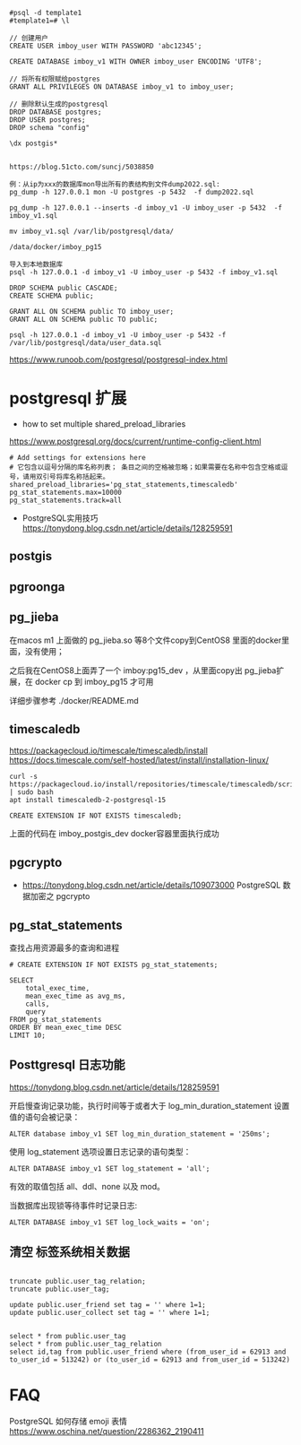 

```
#psql -d template1
#template1=# \l

// 创建用户
CREATE USER imboy_user WITH PASSWORD 'abc12345';

CREATE DATABASE imboy_v1 WITH OWNER imboy_user ENCODING 'UTF8';

// 将所有权限赋给postgres
GRANT ALL PRIVILEGES ON DATABASE imboy_v1 to imboy_user;

// 删除默认生成的postgresql
DROP DATABASE postgres;
DROP USER postgres;
DROP schema "config"

\dx postgis*


https://blog.51cto.com/suncj/5038850

例：从ip为xxx的数据库mon导出所有的表结构到文件dump2022.sql:
pg_dump -h 127.0.0.1 mon -U postgres -p 5432  -f dump2022.sql

pg_dump -h 127.0.0.1 --inserts -d imboy_v1 -U imboy_user -p 5432  -f imboy_v1.sql

mv imboy_v1.sql /var/lib/postgresql/data/

/data/docker/imboy_pg15

导入到本地数据库
psql -h 127.0.0.1 -d imboy_v1 -U imboy_user -p 5432 -f imboy_v1.sql

DROP SCHEMA public CASCADE;
CREATE SCHEMA public;

GRANT ALL ON SCHEMA public TO imboy_user;
GRANT ALL ON SCHEMA public TO public;

psql -h 127.0.0.1 -d imboy_v1 -U imboy_user -p 5432 -f /var/lib/postgresql/data/user_data.sql

```

https://www.runoob.com/postgresql/postgresql-index.html

# postgresql 扩展


* how to set multiple shared_preload_libraries

https://www.postgresql.org/docs/current/runtime-config-client.html
```
# Add settings for extensions here
# 它包含以逗号分隔的库名称列表； 条目之间的空格被忽略；如果需要在名称中包含空格或逗号，请用双引号将库名称括起来。
shared_preload_libraries='pg_stat_statements,timescaledb'
pg_stat_statements.max=10000
pg_stat_statements.track=all
```
* PostgreSQL实用技巧 https://tonydong.blog.csdn.net/article/details/128259591

## postgis


## pgroonga


## pg_jieba
在macos m1 上面做的 pg_jieba.so 等8个文件copy到CentOS8 里面的docker里面，没有使用；

之后我在CentOS8上面弄了一个 imboy:pg15_dev ，从里面copy出 pg_jieba扩展，在 docker cp 到 imboy_pg15 才可用

详细步骤参考 ./docker/README.md

## timescaledb

https://packagecloud.io/timescale/timescaledb/install
https://docs.timescale.com/self-hosted/latest/install/installation-linux/


```
curl -s https://packagecloud.io/install/repositories/timescale/timescaledb/script.deb.sh | sudo bash
apt install timescaledb-2-postgresql-15

CREATE EXTENSION IF NOT EXISTS timescaledb;

```
上面的代码在 imboy_postgis_dev docker容器里面执行成功

## pgcrypto

* https://tonydong.blog.csdn.net/article/details/109073000 PostgreSQL 数据加密之 pgcrypto



## pg_stat_statements

查找占用资源最多的查询和进程
```
# CREATE EXTENSION IF NOT EXISTS pg_stat_statements;

SELECT
    total_exec_time,
    mean_exec_time as avg_ms,
    calls,
    query
FROM pg_stat_statements
ORDER BY mean_exec_time DESC
LIMIT 10;

```

## Posttgresql 日志功能

https://tonydong.blog.csdn.net/article/details/128259591

开启慢查询记录功能，执行时间等于或者大于 log_min_duration_statement 设置值的语句会被记录：
```
ALTER database imboy_v1 SET log_min_duration_statement = '250ms';
```

使用 log_statement 选项设置日志记录的语句类型：
```
ALTER DATABASE imboy_v1 SET log_statement = 'all';
```
有效的取值包括 all、ddl、none 以及 mod。

当数据库出现锁等待事件时记录日志:
```
ALTER DATABASE imboy_v1 SET log_lock_waits = 'on';

```

## 清空 标签系统相关数据
```

truncate public.user_tag_relation;
truncate public.user_tag;

update public.user_friend set tag = '' where 1=1;
update public.user_collect set tag = '' where 1=1;


select * from public.user_tag
select * from public.user_tag_relation
select id,tag from public.user_friend where (from_user_id = 62913 and to_user_id = 513242) or (to_user_id = 62913 and from_user_id = 513242)
```

# FAQ

PostgreSQL 如何存储 emoji 表情 https://www.oschina.net/question/2286362_2190411
